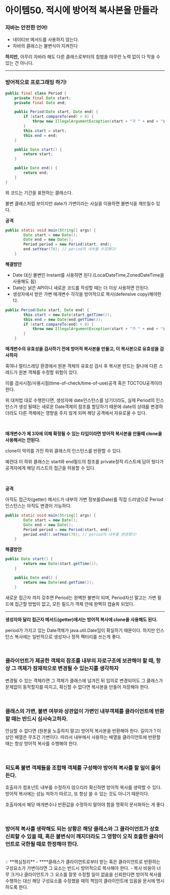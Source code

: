 # 아이템50. 적시에 방어적 복사본을 만들라

### 자바는 안전한 언어!

- 네이티브 메서드를 사용하지 않는다.
- 자바의 클래스는 불변식이 지켜진다

**하지만,** 아무리 자바라 해도 다른 클래스로부터의 침범을 아무런 노력 없이 다 막을 수 있는 건 아니다.

---

### 방어적으로 프로그래밍 하기!

```java
public final class Period {
    private final Date start;
    private final Date end;

    public Period(Date start, Date end) {
        if (start.compareTo(end) > 0) {
            throw new IllegalArgumentException(start + "가 " + end + "보다 늦다.");
        }
        this.start = start;
        this.end = end;
    }

    public Date start() {
        return start;
    }

    public Date end() {
        return end;
    }
}
```

위 코드는 기간을 표현하는 클래스다.

불변 클래스처럼 보이지만 date가 가변이라는 사실을 이용하면 불변식을 깨뜨릴수 있다.

**공격**

```java
public static void main(String[] args) {
        Date start = new Date();
        Date end = new Date();
        Period period = new Period(start, end);
        end.setYear(78); // period의 내부를 수정했다!
    }
```

**해결방안**

- Date 대신 불변인 Instant를 사용하면 된다.(LocalDateTime,ZonedDateTime을 사용해도 됨)
- Date는 낡은 API이니 새로운 코드를 작성할 때는 더 이상 사용하면 안된다.
- 생성자에서 받은 가변 매개변수 각각을 방어적으로 복사(defensive copy)해야한다.

```java
public Period(Date start, Date end) {
        this.start = new Date(start.getTime());
        this.end = new Date(end.getTime());
        if (start.compareTo(end) > 0) {
            throw new IllegalArgumentException(start + "가 " + end + "보다 늦다.");
        }
    }
```

**매개변수의 유효성을 검사하기 전에 방어적 복사본을 만들고, 이 복사본으로 유효성을 검사하자**

혹여나 멀티스레딩  환경에서 원본 객체의 유효성 검사 후 복사본 만드는 찰나에 다른 스레드가 원본 객체를 수정할 위험이 있다.

이를 검사시점/사용시점(time-of-check/time-of-use)공격 혹은 TOCTOU공격이라 한다.

위 대처법 대로 수행한다면, 생성자에 date인스턴스를 넘기더라도, 실제 Period의 인스턴스가 생성 될때는 새로운 Date객체의 참조를 할당하기 때문에 date의 상태를 변경하더라도 다른 객체에는 영향을 주지 않게 되며 해당 공격에서 자유로울 수 있다.

<br>

**매개변수가 제 3자에 의해 확정될 수 있는 타입이라면 방어적 복사본을 만들때 clone을 사용해서는 안된다.**

clone이 악의를 가진 하위 클래스의 인스턴스를 반환할 수 있다.

예컨대 이 하위 클래스는 start와 end필드의 참조를 private정적 리스트에 담아 뒀다가 공격자에게 해당 리스트의 접근을 허용할 수 있다.

<br>

**공격**

아직도 접근자(getter) 메서드가 내부의 가변 정보를(Date)를 직접 드러냄으로 Period인스턴스는 아직도 변경이 가능하다.

```java
public static void main(String[] args) {
        Date start = new Date();
        Date end = new Date();
        Period period = new Period(start, end);
        period.end().setYear(78); // period의 내부를 변경했다!
    }
```

**해결방안**

```java
public Date start() {
        return new Date(start.getTime());
    }

    public Date end() {
        return new Date(end.getTime());
    }
```

새로운 접근자 까지 갖추면 Period는 완벽한 불변이 되며, Period자신 말고는 가변 필드에 접근할 방법이 없고, 모든 필드가 객체 안에 완벽히 캡슐화 되었다.

---

**생성자와 달리 접근자 메서드(getter)에서는 방어적 복사에 clone을 사용해도 된다.**

period가 가지고 있는 Date객체가 java.util.Date임이 확실하기 때문이다. 하지만 인스턴스 복사에는 일반적으로 생성자나 정적 팩터리를 쓰는게 좋다.

<br>

### 클라이언트가 제공한 객체의 참조를 내부의 자로구조에 보관해야 할 때, 항상 그 객체가 잠재적으로 변경될 수 있는지를 생각하자

변경될 수 있는 객체라면 그 객체가 클래스에 넘겨진 뒤 임의로 변경되어도 그 클래스가 문제없이 동작할지를 따지고, 확신할 수 없다면 복사본을 만들어 저장해야 한다.

<br>

### 클래스의 가변, 불변 여부와 상관없이 가변인 내부객체를 클라이언트에 반환할 때는 반드시 심사숙고하자.

안심할 수 없다면 (원본을 노출하지 말고) 방어적 복사본을 반환해야 한다. 길이가 1 이상인 배열은 무조건 가변이다. 따라서 내부에서 사용하는 배열을 클라이언트에 반환할 때는 항상 방어적 복사를 수행해야 한다.

<br>

### 되도록 불변 객체들을 조합해 객체를 구성해야 방어적 복사를 할 일이 줄어든다.

호출자가 컴포넌트 내부를 수정하지 않으리라 확신하면 방어적 복사를 생략할 수 있다. 방어적 복사에는 성능 저하가 따르고, 또 항상 쓸 수 있는 것도 아니기 때문이다.

호출자에서 해당 매개변수나 반환값을 수정하지 말아야 함을 명확히 문서화하는 게 좋다

<br>

### 방어적 복사를 생략해도 되는 상황은 해당 클래스와 그 클라이언트가 상호 신뢰할 수 있을 때, 혹은 불변식이 깨지더라도 그 영향이 오직 호출한 클라이언트로 국한될 때로 한정해야 한다.

<br>

<aside>
💡 **핵심정리**
- ****클래스가 클라이언트로부터 받는 혹은 클라이언트로 반환하는 구성요소가 가변이라면 그 요소는 반드시 방어적으로 복사해야 한다.
- 복사 비용이 너무 크거나 클라이언트가 그 요소를 잘못 수정할 일이 없음을 신뢰한다면 방어적 복사를 수행하는 대신 해당 구성요소를 수정했을 때의 책임이 클라이언트에 있음을 문서에 명시하도록 한다.

</aside>
